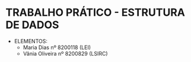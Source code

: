 # TRABALHO PRÁTICO - ESTRUTURA DE DADOS
- ELEMENTOS:
  - Maria Dias nº 8200118 (LEI)
  - Vânia Oliveira nº 8200829 (LSIRC)
